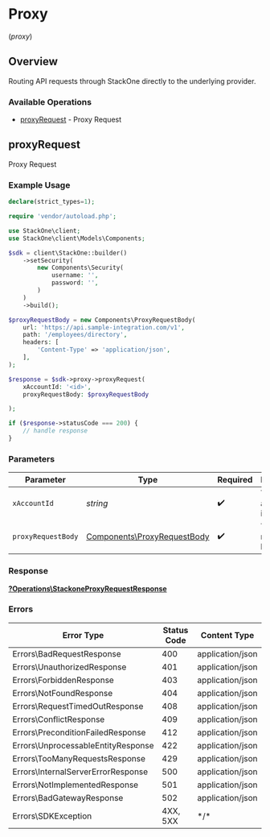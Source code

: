 # Proxy
(*proxy*)

## Overview

Routing API requests through StackOne directly to the underlying provider.

### Available Operations

* [proxyRequest](#proxyrequest) - Proxy Request

## proxyRequest

Proxy Request

### Example Usage

```php
declare(strict_types=1);

require 'vendor/autoload.php';

use StackOne\client;
use StackOne\client\Models\Components;

$sdk = client\StackOne::builder()
    ->setSecurity(
        new Components\Security(
            username: '',
            password: '',
        )
    )
    ->build();

$proxyRequestBody = new Components\ProxyRequestBody(
    url: 'https://api.sample-integration.com/v1',
    path: '/employees/directory',
    headers: [
        'Content-Type' => 'application/json',
    ],
);

$response = $sdk->proxy->proxyRequest(
    xAccountId: '<id>',
    proxyRequestBody: $proxyRequestBody

);

if ($response->statusCode === 200) {
    // handle response
}
```

### Parameters

| Parameter                                                                  | Type                                                                       | Required                                                                   | Description                                                                |
| -------------------------------------------------------------------------- | -------------------------------------------------------------------------- | -------------------------------------------------------------------------- | -------------------------------------------------------------------------- |
| `xAccountId`                                                               | *string*                                                                   | :heavy_check_mark:                                                         | The account identifier                                                     |
| `proxyRequestBody`                                                         | [Components\ProxyRequestBody](../../Models/Components/ProxyRequestBody.md) | :heavy_check_mark:                                                         | The request body                                                           |

### Response

**[?Operations\StackoneProxyRequestResponse](../../Models/Operations/StackoneProxyRequestResponse.md)**

### Errors

| Error Type                         | Status Code                        | Content Type                       |
| ---------------------------------- | ---------------------------------- | ---------------------------------- |
| Errors\BadRequestResponse          | 400                                | application/json                   |
| Errors\UnauthorizedResponse        | 401                                | application/json                   |
| Errors\ForbiddenResponse           | 403                                | application/json                   |
| Errors\NotFoundResponse            | 404                                | application/json                   |
| Errors\RequestTimedOutResponse     | 408                                | application/json                   |
| Errors\ConflictResponse            | 409                                | application/json                   |
| Errors\PreconditionFailedResponse  | 412                                | application/json                   |
| Errors\UnprocessableEntityResponse | 422                                | application/json                   |
| Errors\TooManyRequestsResponse     | 429                                | application/json                   |
| Errors\InternalServerErrorResponse | 500                                | application/json                   |
| Errors\NotImplementedResponse      | 501                                | application/json                   |
| Errors\BadGatewayResponse          | 502                                | application/json                   |
| Errors\SDKException                | 4XX, 5XX                           | \*/\*                              |